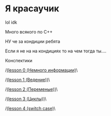 
# Я красаучик
lol idk

Много всякого по C++

НУ че за кондиции ребята

Если я не на на кондициях то на чем тогда ты....

Конспектики

/[(lesson 0 (Немного информации)](https://github.com/L1ghtsitte/CPP/blob/main/lessons/lesson%200/lesson%200.md)\\

/[(lesson 1 (Ведение))](https://github.com/L1ghtsitte/CPP/blob/main/lessons/lesson%201/new_start.md)\\

/[(lesson 2 (Переменые))](https://github.com/L1ghtsitte/CPP/blob/main/lessons/lesson%202/varriables.md)\\

/[(lesson 3 (Циклы))](https://github.com/L1ghtsitte/CPP/blob/main/lessons/lesson%203/cycles.md)\\

/[(lesson 4 (switch case)](https://github.com/L1ghtsitte/CPP/blob/main/lessons/lesson%204/switch_case.md)\\
